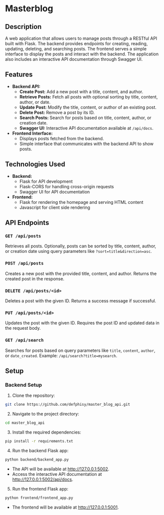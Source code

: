 # Masterblog

## Description

A web application that allows users to manage posts through a RESTful API built with Flask. The backend provides endpoints for creating, reading, updating, deleting, and searching posts. The frontend serves a simple interface to display the posts and interact with the backend. The application also includes an interactive API documentation through Swagger UI.

## Features

- **Backend API:**
  - **Create Post:** Add a new post with a title, content, and author.
  - **Retrieve Posts:** Fetch all posts with optional sorting by title, content, author, or date.
  - **Update Post:** Modify the title, content, or author of an existing post.
  - **Delete Post:** Remove a post by its ID.
  - **Search Posts:** Search for posts based on title, content, author, or creation date.
  - **Swagger UI:** Interactive API documentation available at `/api/docs`.
- **Frontend Interface:**
  - Displays posts fetched from the backend.
  - Simple interface that communicates with the backend API to show posts.

## Technologies Used

- **Backend:**
  - Flask for API development
  - Flask-CORS for handling cross-origin requests
  - Swagger UI for API documentation
- **Frontend:**
  - Flask for rendering the homepage and serving HTML content
  - Javascript for client side rendering

## API Endpoints

### `GET /api/posts`

Retrieves all posts. Optionally, posts can be sorted by title, content, author, or creation date using query parameters like `?sort=title&direction=asc`.

### `POST /api/posts`

Creates a new post with the provided title, content, and author. Returns the created post in the response.

### `DELETE /api/posts/<id>`

Deletes a post with the given ID. Returns a success message if successful.

### `PUT /api/posts/<id>`

Updates the post with the given ID. Requires the post ID and updated data in the request body.

### `GET /api/search`

Searches for posts based on query parameters like `title`, `content`, `author`, or `date_created`. Example: `/api/search?title=mysearch`.

## Setup

### Backend Setup

1. Clone the repository:

```bash
git clone https://github.com/defphisy/master_blog_api.git
```

2. Navigate to the project directory:

```bash
cd master_blog_api
```

3. Install the required dependencies:

```bash
pip install -r requirements.txt
```

4. Run the backend Flask app:

```bash
python backend/backend_app.py
```

- The API will be available at http://127.0.0.1:5002.
- Access the interactive API documentation at http://127.0.0.1:5002/api/docs.

5. Run the frontend Flask app:

```bash
python frontend/frontend_app.py
```

- The frontend will be available at http://127.0.0.1:5001.
